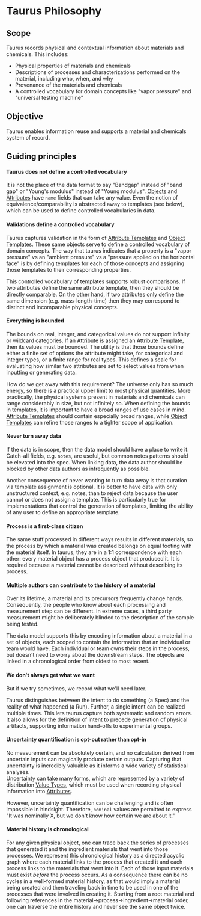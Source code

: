 # Taurus Philosophy

## Scope
Taurus records physical and contextual information about materials and chemicals.
This includes:

 - Physical properties of materials and chemicals
 - Descriptions of processes and characterizations performed on the material, including who, when, and why
 - Provenance of the materials and chemicals
 - A controlled vocabulary for domain concepts like "vapor pressure" and "universal testing machine"

## Objective
Taurus enables information reuse and supports a material and chemicals system of record.

## Guiding principles

#### Taurus does not define a controlled vocabulary

It is not the place of the data format to say "Bandgap" instead of "band gap" or "Young's modulus" instead of "Young modulus".
[Objects](../specification/objects) and
[Attributes](../specification/attributes) have `name` fields that can take any value.
Even the notion of equivalence/comparability is abstracted away to templates (see below),
which can be used to define controlled vocabularies in data.

#### Validations define a controlled vocabulary

Taurus captures validation in the form of
[Attribute Templates](../specification/attribute-templates) and
[Object Templates](../specification/object-templates).
These same objects serve to define a controlled vocabulary of domain concepts.
The way that taurus indicates that a property is a "vapor pressure" vs an "ambient pressure" vs
a "pressure applied on the horizontal face" is by defining templates for each of those concepts and assigning
those templates to their corresponding properties.

This controlled vocabulary of templates supports robust comparisons.
If two attributes define the same attribute template, then they should be directly comparable.
On the other hand, if two attributes only define the same dimension (e.g. mass-length-time) then they may correspond
to distinct and incomparable physical concepts.

#### Everything is bounded

The bounds on real, integer, and categorical values do not support infinity or wildcard categories.
If an [Attribute](../specification/attributes) is assigned an [Attribute Template](../specification/attribute-templates), then
its values must be bounded.
The utility is that those bounds define either a finite set of options the attribute might take, for categorical and integer types, or
a finite range for real types.
This defines a scale for evaluating how similar two attributes are set to select values from when inputting or generating data.

How do we get away with this requirement?
The universe only has so much energy, so there is a practical upper limit to most physical quantities.
More practically, the physical systems present in materials and chemicals can range considerably in size, but not infinitely so.
When defining the bounds in templates, it is important to have a broad ranges of use cases in mind.
[Attribute Templates](../specification/attribute-templates) should contain especially broad ranges, while
[Object Templates](../specification/object-templates) can refine those ranges to a tighter scope of application.

#### Never turn away data

If the data is in scope, then the data model should have a place to write it.
Catch-all fields, e.g. `notes`, are useful, but common notes patterns should be elevated into the spec.
When linking data, the data author should be blocked by other data authors as infrequently as possible.

Another consequence of never wanting to turn data away is that curation via template assignment is optional.
It is better to have data with only unstructured context, e.g. notes, than to reject data because the user cannot or does not assign a template.
This is particularly true for implementations that control the generation of templates, limiting the ability of any user to define an appropriate template.

#### Process is a first-class citizen

The same stuff processed in different ways results in different materials, so the process by which a material was created belongs on equal footing with the material itself.
In taurus, they are in a 1:1 correspondence with each other: every material object has a process object that produced it.
It is required because a material cannot be described without describing its process.

#### Multiple authors can contribute to the history of a material

Over its lifetime, a material and its precursors frequently change hands.
Consequently, the people who know about each processing and measurement step can be different.
In extreme cases, a third party measurement might be deliberately blinded to the description of the sample being tested.

The data model supports this by encoding information about a material in a set of objects, each scoped to contain the information that an individual or team would have.
Each individual or team owns their steps in the process, but doesn't need to worry about the downstream steps.
The objects are linked in a chronological order from oldest to most recent.

#### We don't always get what we want

But if we try sometimes, we record what we'll need later.

Taurus distinguishes between the intent to do something (a Spec) and the reality of what happened (a Run).
Further, a single intent can be realized multiple times.
This lets taurus capture both systematic and random errors.
It also allows for the definition of intent to precede generation of physical artifacts, supporting information hand-offs to experimental groups.


#### Uncertainty quantification is opt-out rather than opt-in

No measurement can be absolutely certain, and no calculation derived from uncertain inputs can magically produce certain outputs.
Capturing that uncertainty is incredibly valuable as it informs a wide variety of statistical analyses.  
Uncertainty can take many forms, which are represented by a variety of distribution [Value Types](../specification/value-types),
which must be used when recording physical information into [Attributes](../specification/attributes).

However, uncertainty quantification can be challenging and is often impossible in hindsight.
Therefore, `nominal` values are permitted to express "It was nominally X, but we don't know how certain we are about it."


#### Material history is chronological

For any given physical object, one can trace back the series of processes that generated it and the ingredient materials that went into those processes. 
We represent this chronological history as a directed acyclic graph where each material links to the process that created it and each process links to the materials that went into it.
Each of those input materials must exist *before* the process occurs.
As a consequence there can be no cycles in a well-formed material history, as that would imply a material being created and then traveling back in time to be used in one of the processes that were involved in creating it.
Starting from a root material and following references in the material->process->ingredient->material order, one can traverse the entire history and never see the same object twice.
